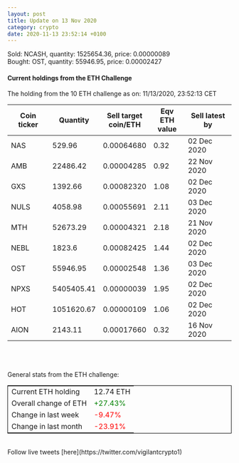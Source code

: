 ```yaml
---
layout: post
title: Update on 13 Nov 2020
category: crypto
date: 2020-11-13 23:52:14 +0100
---
```

<!-- Global site tag (gtag.js) - Google Analytics -->
<script async src="https://www.googletagmanager.com/gtag/js?id=UA-103831149-5"></script>
<script>
  window.dataLayer = window.dataLayer || [];
  function gtag(){dataLayer.push(arguments);}
  gtag('js', new Date());

  gtag('config', 'UA-103831149-5');
</script>
Sold: NCASH, quantity:   1525654.36, price:   0.00000089<br>Bought: OST, quantity:     55946.95, price:   0.00002427<br>

#### Current holdings from the ETH Challenge

The holding from the 10 ETH challenge as on: 11/13/2020, 23:52:13 CET

|Coin ticker|Quantity|Sell target<br>coin/ETH|Eqv ETH<br>value|Sell latest by|
|-----------|--------|-----------|-----------|--------------|
NAS|529.96|  0.00064680|0.32|02 Dec 2020|
AMB|22486.42|  0.00004285|0.92|22 Nov 2020|
GXS|1392.66|  0.00082320|1.08|02 Dec 2020|
NULS|4058.98|  0.00055691|2.11|03 Dec 2020|
MTH|52673.29|  0.00004321|2.18|21 Nov 2020|
NEBL|1823.6|  0.00082425|1.44|02 Dec 2020|
OST|55946.95|  0.00002548|1.36|03 Dec 2020|
NPXS|5405405.41|  0.00000039|1.95|02 Dec 2020|
HOT|1051620.67|  0.00000109|1.06|02 Dec 2020|
AION|2143.11|  0.00017660|0.32|16 Nov 2020|

<br>
<br>
<br>
General stats from the ETH challenge:

<table style="border:1px solid black;margin-left:auto;margin-right:auto;">
	<tbody>
	<tr>
		<td>Current ETH holding</td>
		<td>     12.74 ETH</td>
	</tr>
	<tr>
		<td>Overall change of ETH</td>
		<td><font color="green">+27.43%</font></td>
	</tr>
	<tr>
		<td>Change in last week</td>
		<td><font color="red">-9.47%</font></td>
	</tr>
	<tr>
		<td>Change in last month</td>
		<td><font color="red">-23.91%</font></td>
	</tr>
	</tbody>
</table>

<br>
Follow live tweets [here](https://twitter.com/vigilantcrypto1)
<br>
<br>